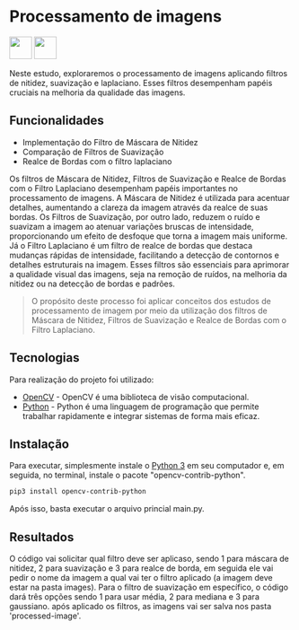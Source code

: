 # Processamento de imagens
<img loading="lazy" src="https://cdn.jsdelivr.net/gh/devicons/devicon@latest/icons/python/python-original-wordmark.svg" width="40" height="40"/> <img loading="lazy" src="https://cdn.jsdelivr.net/gh/devicons/devicon@latest/icons/opencv/opencv-original-wordmark.svg" width="40" height="40"/>
          
Neste estudo, exploraremos o processamento de imagens aplicando filtros de nitidez, suavização e laplaciano. Esses filtros desempenham papéis cruciais na melhoria da qualidade das imagens.

## Funcionalidades

- Implementação do Filtro de Máscara de Nitidez
- Comparação de Filtros de Suavização
- Realce de Bordas com o filtro laplaciano

Os filtros de Máscara de Nitidez, Filtros de Suavização e Realce de Bordas com o Filtro Laplaciano desempenham papéis importantes no processamento de imagens. A Máscara de Nitidez é utilizada para acentuar detalhes, aumentando a clareza da imagem através da realce de suas bordas. Os Filtros de Suavização, por outro lado, reduzem o ruído e suavizam a imagem ao atenuar variações bruscas de intensidade, proporcionando um efeito de desfoque que torna a imagem mais uniforme. Já o Filtro Laplaciano é um filtro de realce de bordas que destaca mudanças rápidas de intensidade, facilitando a detecção de contornos e detalhes estruturais na imagem. Esses filtros são essenciais para aprimorar a qualidade visual das imagens, seja na remoção de ruídos, na melhoria da nitidez ou na detecção de bordas e padrões.

>O propósito deste processo foi aplicar conceitos dos estudos de processamento 
>de imagem por meio da utilização dos filtros de Máscara de Nitidez, 
>Filtros de Suavização e Realce de Bordas com o Filtro Laplaciano.

## Tecnologias

Para realização do projeto foi utilizado:

- [OpenCV](https://opencv.org) - OpenCV é uma biblioteca de visão computacional.
- [Python](https://www.python.org) - Python é uma linguagem de programação que permite trabalhar rapidamente e integrar sistemas de forma mais eficaz.

## Instalação

Para executar, simplesmente instale o [Python 3](https://www.python.org) em seu computador e, em seguida, no terminal, instale o pacote "opencv-contrib-python".

```sh
pip3 install opencv-contrib-python
```
Após isso, basta executar o arquivo princial main.py.

## Resultados

O código vai solicitar qual filtro deve ser aplicaso, sendo 1 para máscara de nitidez, 2 para suavização e 3 para realce de borda, em seguida ele vai pedir o nome da imagem a qual vai ter o filtro aplicado (a imagem deve estar na pasta images). Para o filtro de suavização em específico, o código dará três opções sendo 1 para usar média, 2 para mediana e 3 para gaussiano. após aplicado os filtros, as imagens vai ser salva nos pasta 'processed-image'.